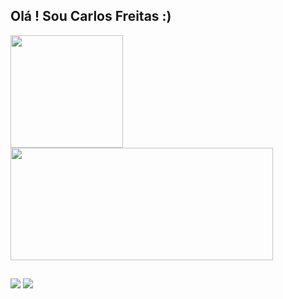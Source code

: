 ## Olá ! Sou Carlos Freitas :)
<div>
  <a href="https://github.com/Carlos0Skinet">
 <img height="180em" src="https://github-readme-stats.vercel.app/api?username=Carlos0Skinet&theme=blue-green"/>
  <img height="180em" width="420" src="https://github-readme-stats.vercel.app/api/top-langs/?username=Carlos0Skinet&theme=blue-green"/>
</div>


## 

<div> 
 
  
 	
 
  <a href = "mailto:carlosgabriel.business@outlook.com"><img src="https://img.shields.io/badge/-Gmail-%23333?style=for-the-badge&logo=gmail&logoColor=white" target="_blank"></a>
  <a href="https://www.linkedin.com/in/carlos-gabriel-dos-santos-freitas-1012211a3/" target="_blank"><img src="https://img.shields.io/badge/-LinkedIn-%230077B5?style=for-the-badge&logo=linkedin&logoColor=white" target="_blank"></a> 
 
 
</div>
